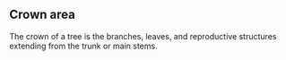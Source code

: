 ## Crown area

The crown of a tree is the branches, leaves, and reproductive structures extending from the trunk or main stems.